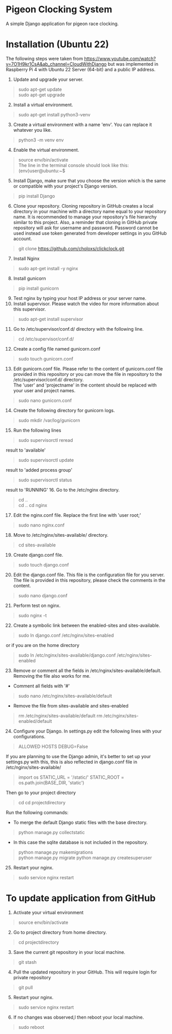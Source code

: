 # Pigeon Clocking System
A simple Django application for pigeon race clocking.


# Installation (Ubuntu 22)
The following steps were taken from https://www.youtube.com/watch?v=7O1H9kr1CsA&ab_channel=CloudWithDjango but was implemented in Raspberry Pi 4 with Ubuntu 22 Server (64-bit) and a public IP address.
1. Update and upgrade your server.
> sudo apt-get update  
> sudo apt-get upgrade
2. Install a virtual environment.  
> sudo apt-get install python3-venv  
3. Create a virtual environment with a name 'env'. You can replace it whatever you like.  
> python3 -m venv env
4. Enable the virtual environment.  
> source env/bin/activate  
The line in the terminal console should look like this:  
> (env)user@ubuntu:~$
5. Install Django, make sure that you choose the version which is the same or compatible with your project's Django version. 
> pip install Django
6. Clone your repository.  Cloning repository in GitHub creates a local directory in your machine with a directory name equal to your 
repository name.  It is recommended to manage your repository's file hierarchy similar to this project.  Also, a reminder that cloning in GitHub private repository will ask for username and password. Password cannot be used instead use token generated from developer settings in you GitHub account. 
> git clone https://github.com/choloxs/clickclock.git  
7. Install Nginx  
> sudo apt-get install -y nginx
8. Install gunicorn  
> pip install gunicorn
9. Test nginx by typing your host IP address or your server name.  
10. Install supervisor.  Please watch the video for more information about this supervisor.  
> sudo apt-get install supervisor  
11. Go to /etc/supervisor/conf.d/ directory with the following line.  
> cd /etc/supervisor/conf.d/
12. Create a config file named gunicorn.conf  
> sudo touch gunicorn.conf
13. Edit gunicorn.conf file.  Please refer to the content of gunicorn.conf file provided in this repository or you can move the file in repository to the /etc/supervisor/conf.d/ directory.  
The 'user' and 'projectname' in the content should be replaced with your user and project names.
> sudo nano gunicorn.conf
14. Create the following directory for gunicorn logs.  
> sudo mkdir /var/log/gunicorn
15. Run the following lines 
> sudo supervisorctl reread   

result to 'available'
> sudo supervisorctl update  

result to 'added process group'
> sudo supervisorctl status  

result to 'RUNNING'
16. Go to the /etc/nginx directory.   
> cd ..  
> cd ..
> cd nginx
17. Edit the nginx.conf file.  Replace the first line with 'user root;'
> sudo nano nginx.conf
18. Move to /etc/nginx/sites-available/ directory.  
> cd sites-available
19. Create django.conf file.  
> sudo touch django.conf
20. Edit the django.conf file.  This file is the configuration file for you server.  The file is provided in this repository, please check the comments in the content.
> sudo nano django.conf
21. Perform test on nginx.
> sudo nginx -t
22. Create a symbolic link between the enabled-sites and sites-available.
> sudo ln django.conf /etc/nginx/sites-enabled

or if you are on the home directory

> sudo ln /etc/nginx/sites-available/django.conf /etc/nginx/sites-enabled
23. Remove or comment all the fields in /etc/nginx/sites-available/default.  Removing the file also works for me.
* Comment all fields with '#'
> sudo nano /etc/nginx/sites-available/default
* Remove the file from sites-available and sites-enabled
> rm /etc/nginx/sites-available/default
> rm /etc/nginx/sites-enabled/default
24. Configure your Django.  In settings.py edit the following lines with your configurations.
> ALLOWED HOSTS
> DEBUG=False

If you are planning to use the Django admin, it's better to set up your settings.py with this, this is also reflected in django.conf file in /etc/nginx/sites-available/
> import os
> STATIC_URL = '/static/'
> STATIC_ROOT = os.path.join(BASE_DIR, 'static')

Then go to your project directory
> cd
> cd projectdirectory

Run the following commands:
* To merge the default Django static files with the base directory.
> python manage.py collectstatic

* In this case the sqlite database is not included in the repository.
> python manage.py makemigrations  
> python manage.py migrate
> python manage.py createsuperuser

25. Restart your nginx.
>sudo service nginx restart

# To update application from GitHub
1. Activate your virtual environment
> source env/bin/activate
2. Go to project directory from home directory.
> cd projectdirectory
3. Save the current git repository in your local machine.
> git stash
4. Pull the updated repository in your GitHub. This will require login for private repository
> git pull
5. Restart your nginx.
>sudo service nginx restart
6. If no changes was observed,l then reboot your local machine.
> sudo reboot

